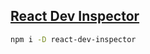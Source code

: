 ##  [React Dev Inspector](https://links.jianshu.com/go?to=https%3A%2F%2Fgithub.com%2Fzthxxx%2Freact-dev-inspector)

```bash
npm i -D react-dev-inspector
```
